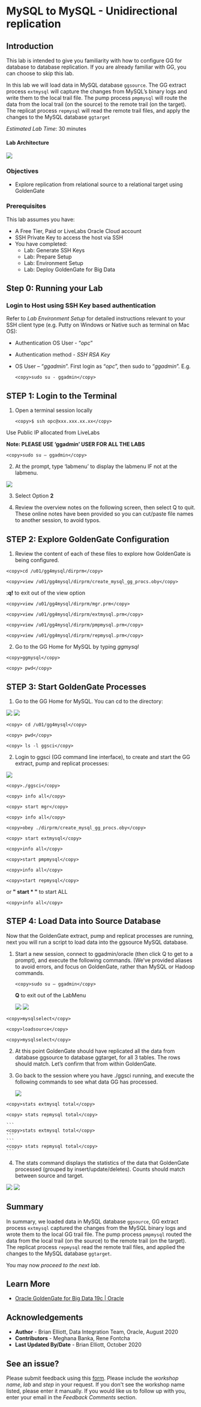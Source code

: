 #  MySQL to MySQL - Unidirectional replication

## Introduction

This lab is intended to give you familiarity with how to configure GG for database to database replication. If you are already familiar with GG, you can choose to skip this lab.

In this lab we will load data in MySQL database `ggsource`. The GG extract process `extmysql` will capture the changes from MySQL’s binary logs and write them to the local trail file. The pump process `pmpmysql` will route the data from the local trail (on the source) to the remote trail (on the target). The replicat process `repmysql` will read the remote trail files, and apply the changes to the MySQL database `ggtarget`

*Estimated Lab Time*:  30 minutes

#### Lab Architecture
 ![](./images/image200_1.png " ")


### Objectives
- Explore replication from relational source to a relational target using GoldenGate

### Prerequisites
This lab assumes you have:
- A Free Tier, Paid or LiveLabs Oracle Cloud account
- SSH Private Key to access the host via SSH
- You have completed:
    - Lab: Generate SSH Keys
    - Lab: Prepare Setup
    - Lab: Environment Setup
    - Lab: Deploy GoldenGate for Big Data

## **Step 0:** Running your Lab
### Login to Host using SSH Key based authentication
Refer to *Lab Environment Setup* for detailed instructions relevant to your SSH client type (e.g. Putty on Windows or Native such as terminal on Mac OS):
  - Authentication OS User - “*opc*”
  - Authentication method - *SSH RSA Key*
  - OS User – “*ggadmin*”. First login as “*opc*”, then sudo to “*ggadmin*”. E.g.

    ```
    <copy>sudo su - ggadmin</copy>
    ```

## **STEP 1**: Login to the Terminal
1. Open a terminal session locally

    ```
    <copy>$ ssh opc@xxx.xxx.xx.xx</copy>
    ```
Use Public IP allocated from LiveLabs

**Note: PLEASE USE ‘ggadmin’ USER FOR ALL THE LABS**

````    
<copy>sudo su – ggadmin</copy>
````
2. At the prompt, type  ‘labmenu’ to display the labmenu IF not at the labmenu.

  ![](./images/menu1006.png " ")

3. Select Option **2**

4. Review the overview notes on the following screen, then select Q to quit. These online notes have been provided so you can cut/paste file names to another session, to avoid typos.

## **STEP 2**: Explore GoldenGate Configuration
1. Review the content of each of these files to explore how GoldenGate is being configured.

````
<copy>cd /u01/gg4mysql/dirprm</copy>
````

````
<copy>view /u01/gg4mysql/dirprm/create_mysql_gg_procs.oby</copy>
````
**:q!** to exit out of the view option

````
<copy>view /u01/gg4mysql/dirprm/mgr.prm</copy>
````

````
<copy>view /u01/gg4mysql/dirprm/extmysql.prm</copy>
````

````
<copy>view /u01/gg4mysql/dirprm/pmpmysql.prm</copy>
````

````
<copy>view /u01/gg4mysql/dirprm/repmysql.prm</copy>
````
2. Go to the GG Home for MySQL by typing *ggmysql*

````
<copy>ggmysql</copy>
````

````
<copy> pwd</copy>
````

## **STEP 3**: Start GoldenGate Processes

1. Go to the GG Home for MySQL. You can cd to the directory:

  ![](./images/a_2.png)
  ![](./images/a3.png)

````
<copy> cd /u01/gg4mysql</copy>
````

````
<copy> pwd</copy>
````

````
<copy> ls -l ggsci</copy>
````
2. Login to ggsci (GG command line interface), to create and start the GG extract, pump and replicat
processes:

  ![](./images/a4.png " ")

````  
<copy>./ggsci</copy>
````

````
<copy> info all</copy>
````

````
<copy> start mgr</copy>
````

````
<copy> info all</copy>
````

````
<copy>obey ./dirprm/create_mysql_gg_procs.oby</copy>
````

````
<copy> start extmysql</copy>
````

````
<copy>info all</copy>
````

````
<copy>start pmpmysql</copy>
````

````
<copy>info all</copy>
````

````
<copy>start repmysql</copy>
````

or **" start * "** to start ALL

````
<copy>info all</copy>
````
## **STEP 4**: Load Data into Source Database

Now that the GoldenGate extract, pump and replicat processes are running, next you will run a script to load data into the ggsource MySQL database.

1. Start a new session, connect to ggadmin/oracle (then click Q to get to a prompt), and execute the following commands. (We’ve provided aliases to avoid errors, and focus on GoldenGate, rather than MySQL or Hadoop commands.

    ```
    <copy>sudo su – ggadmin</copy>
    ```
    **Q**  to exit out of the LabMenu

   ![](./images/a5.png " ")
   ![](./images/a6.png " ")

````
<copy>mysqlselect</copy>
````

````
<copy>loadsource</copy>
````

````
<copy>mysqlselect</copy>
````

2. At this point GoldenGate should have replicated all the data from database ggsource to database ggtarget, for all 3 tables. The rows should match. Let’s confirm that from within GoldenGate.

3. Go back to the session where you have ./ggsci running, and execute the following commands to see what data GG has processed.

    ![](./images/a7.png " ")

````
<copy>stats extmysql total</copy>
````

````
<copy> stats repmysql total</copy>
````

    ```
    <copy>stats extmysql total</copy>
    ```
    ```
    <copy> stats repmysql total</copy>
    ```

4.  The stats command displays the statistics of the data that GoldenGate processed (grouped by insert/update/deletes). Counts should match between source and target.

  ![](./images/a8.png " ")
  ![](./images/a9.png " ")

## Summary
In summary, we loaded data in MySQL database `ggsource`, GG extract process `extmysql` captured the changes from the MySQL binary logs and wrote them to the local GG trail file. The pump process `pmpmysql` routed the data from the local trail (on the source) to the remote trail (on the target). The replicat process `repmysql` read the remote trail files, and applied the changes to the MySQL database `ggtarget`.

You may now *proceed to the next lab*.

## Learn More

* [Oracle GoldenGate for Big Data 19c | Oracle](https://www.oracle.com/middleware/data-integration/goldengate/big-data/)

## Acknowledgements
* **Author** - Brian Elliott, Data Integration Team, Oracle, August 2020
* **Contributors** - Meghana Banka, Rene Fontcha
* **Last Updated By/Date** - Brian Elliott, October 2020

## See an issue?
Please submit feedback using this [form](https://apexapps.oracle.com/pls/apex/f?p=133:1:::::P1_FEEDBACK:1). Please include the *workshop name*, *lab* and *step* in your request.  If you don't see the workshop name listed, please enter it manually. If you would like us to follow up with you, enter your email in the *Feedback Comments* section.
